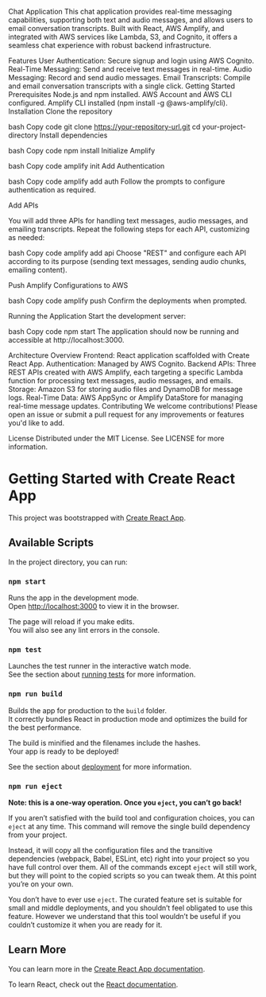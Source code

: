 Chat Application
This chat application provides real-time messaging capabilities, supporting both text and audio messages, and allows users to email conversation transcripts. Built with React, AWS Amplify, and integrated with AWS services like Lambda, S3, and Cognito, it offers a seamless chat experience with robust backend infrastructure.

Features
User Authentication: Secure signup and login using AWS Cognito.
Real-Time Messaging: Send and receive text messages in real-time.
Audio Messaging: Record and send audio messages.
Email Transcripts: Compile and email conversation transcripts with a single click.
Getting Started
Prerequisites
Node.js and npm installed.
AWS Account and AWS CLI configured.
Amplify CLI installed (npm install -g @aws-amplify/cli).
Installation
Clone the repository

bash
Copy code
git clone https://your-repository-url.git
cd your-project-directory
Install dependencies

bash
Copy code
npm install
Initialize Amplify

bash
Copy code
amplify init
Add Authentication

bash
Copy code
amplify add auth
Follow the prompts to configure authentication as required.

Add APIs

You will add three APIs for handling text messages, audio messages, and emailing transcripts. Repeat the following steps for each API, customizing as needed:

bash
Copy code
amplify add api
Choose "REST" and configure each API according to its purpose (sending text messages, sending audio chunks, emailing content).

Push Amplify Configurations to AWS

bash
Copy code
amplify push
Confirm the deployments when prompted.

Running the Application
Start the development server:

bash
Copy code
npm start
The application should now be running and accessible at http://localhost:3000.

Architecture Overview
Frontend: React application scaffolded with Create React App.
Authentication: Managed by AWS Cognito.
Backend APIs: Three REST APIs created with AWS Amplify, each targeting a specific Lambda function for processing text messages, audio messages, and emails.
Storage: Amazon S3 for storing audio files and DynamoDB for message logs.
Real-Time Data: AWS AppSync or Amplify DataStore for managing real-time message updates.
Contributing
We welcome contributions! Please open an issue or submit a pull request for any improvements or features you'd like to add.

License
Distributed under the MIT License. See LICENSE for more information.






# Getting Started with Create React App

This project was bootstrapped with [Create React App](https://github.com/facebook/create-react-app).

## Available Scripts

In the project directory, you can run:

### `npm start`

Runs the app in the development mode.\
Open [http://localhost:3000](http://localhost:3000) to view it in the browser.

The page will reload if you make edits.\
You will also see any lint errors in the console.

### `npm test`

Launches the test runner in the interactive watch mode.\
See the section about [running tests](https://facebook.github.io/create-react-app/docs/running-tests) for more information.

### `npm run build`

Builds the app for production to the `build` folder.\
It correctly bundles React in production mode and optimizes the build for the best performance.

The build is minified and the filenames include the hashes.\
Your app is ready to be deployed!

See the section about [deployment](https://facebook.github.io/create-react-app/docs/deployment) for more information.

### `npm run eject`

**Note: this is a one-way operation. Once you `eject`, you can’t go back!**

If you aren’t satisfied with the build tool and configuration choices, you can `eject` at any time. This command will remove the single build dependency from your project.

Instead, it will copy all the configuration files and the transitive dependencies (webpack, Babel, ESLint, etc) right into your project so you have full control over them. All of the commands except `eject` will still work, but they will point to the copied scripts so you can tweak them. At this point you’re on your own.

You don’t have to ever use `eject`. The curated feature set is suitable for small and middle deployments, and you shouldn’t feel obligated to use this feature. However we understand that this tool wouldn’t be useful if you couldn’t customize it when you are ready for it.

## Learn More

You can learn more in the [Create React App documentation](https://facebook.github.io/create-react-app/docs/getting-started).

To learn React, check out the [React documentation](https://reactjs.org/).
